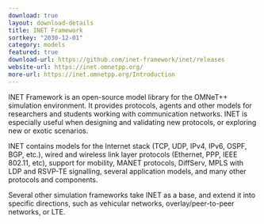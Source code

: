 ```yaml
---
download: true
layout: download-details
title: INET Framework
sortkey: "2030-12-01"
category: models
featured: true
download-url: https://github.com/inet-framework/inet/releases
website-url: https://inet.omnetpp.org/
more-url: https://inet.omnetpp.org/Introduction
---
```


INET Framework is an open-source model library for the OMNeT++ simulation
environment. It provides protocols, agents and other models for researchers and
students working with communication networks. INET is especially useful when
designing and validating new protocols, or exploring new or exotic scenarios.

INET contains models for the Internet stack (TCP, UDP, IPv4, IPv6, OSPF, BGP,
etc.), wired and wireless link layer protocols (Ethernet, PPP, IEEE 802.11,
etc), support for mobility, MANET protocols, DiffServ, MPLS with LDP and RSVP-TE
signalling, several application models, and many other protocols and components.

Several other simulation frameworks take INET as a base, and extend it into
specific directions, such as vehicular networks, overlay/peer-to-peer networks,
or LTE.

